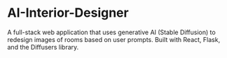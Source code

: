 # AI-Interior-Designer
A full-stack web application that uses generative AI (Stable Diffusion) to redesign images of rooms based on user prompts. Built with React, Flask, and the Diffusers library.
